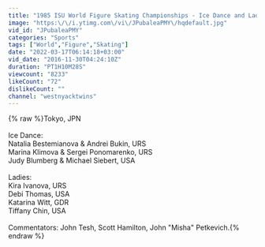 ```yaml
---
title: "1985 ISU World Figure Skating Championships - Ice Dance and Ladies"
image: "https:\/\/i.ytimg.com\/vi\/JPubaleaPMY\/hqdefault.jpg"
vid_id: "JPubaleaPMY"
categories: "Sports"
tags: ["World","Figure","Skating"]
date: "2022-03-17T06:14:18+03:00"
vid_date: "2016-11-30T04:24:10Z"
duration: "PT1H10M28S"
viewcount: "8233"
likeCount: "72"
dislikeCount: ""
channel: "westnyacktwins"
---
```

{% raw %}Tokyo, JPN<br /><br />Ice Dance:<br />Natalia Bestemianova &amp; Andrei Bukin, URS<br />Marina Klimova &amp; Sergei Ponomarenko, URS<br />Judy Blumberg &amp; Michael Siebert, USA<br /><br />Ladies:<br />Kira Ivanova, URS<br />Debi Thomas, USA<br />Katarina Witt, GDR<br />Tiffany Chin, USA<br /><br />Commentators: John Tesh, Scott Hamilton, John &quot;Misha&quot; Petkevich.{% endraw %}
